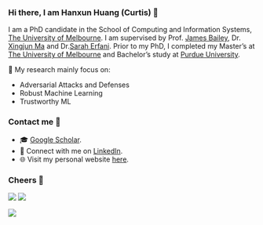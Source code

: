 ### Hi there, I am Hanxun Huang (Curtis) 👋

I am a PhD candidate in the School of Computing and Information Systems, [The University of Melbourne](https://cis.unimelb.edu.au/). I am supervised by Prof. [James Bailey](https://people.eng.unimelb.edu.au/baileyj/), Dr. [Xingjun Ma](http://xingjunma.com/) and Dr.[Sarah Erfani](https://people.eng.unimelb.edu.au/smonazam/). Prior to my PhD, I completed my Master’s at [The University of Melbourne](https://cis.unimelb.edu.au/) and Bachelor’s study at [Purdue University](https://www.cs.purdue.edu/). 

🔭 My research mainly focus on:
- Adversarial Attacks and Defenses
- Robust Machine Learning
- Trustworthy ML

### Contact me 📧
- 🎓 [Google Scholar](https://scholar.google.com.au/citations?user=8CxZe3IAAAAJ&hl=en).
- 💼 Connect with me on [LinkedIn](https://www.linkedin.com/in/hanxun-huang-536b0a105/).
- 🌐 Visit my personal website [here](http://hanxunh.github.io/).

### Cheers 🍻

![](https://img.shields.io/github/stars/hanxunh?affiliations=OWNER%2CCOLLABORATOR) ![](https://img.shields.io/github/followers/hanxunh)

![](https://github-readme-stats.vercel.app/api?username=hanxunh&theme=blueberry)

<!--
**HanxunH/HanxunH** is a ✨ _special_ ✨ repository because its `README.md` (this file) appears on your GitHub profile.

Here are some ideas to get you started:

- 🔭 I’m currently working on ...
- 🌱 I’m currently learning ...
- 👯 I’m looking to collaborate on ...
- 🤔 I’m looking for help with ...
- 💬 Ask me about ...
- 📫 How to reach me: ...
- 😄 Pronouns: ...
- ⚡ Fun fact: ...
-->
